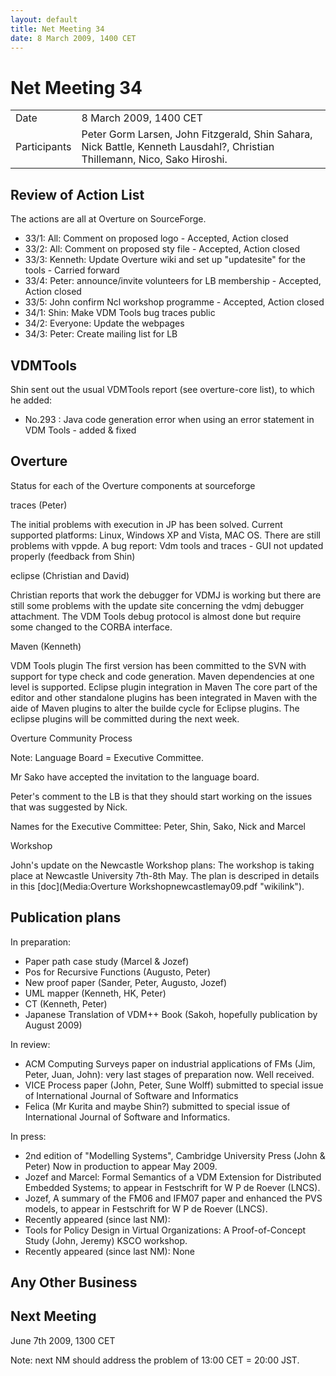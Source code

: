 ```yaml
---
layout: default
title: Net Meeting 34
date: 8 March 2009, 1400 CET
---
```


<script src="http://code.jquery.com/jquery-1.11.1.min.js">
</script>
<script src="/javascripts/edit.js"></script>
<script>setEditButonNm();</script>

# Net Meeting 34

|||
|---|---|
| Date | 8 March 2009, 1400 CET |
| Participants | Peter Gorm Larsen, John Fitzgerald, Shin Sahara, Nick Battle, Kenneth Lausdahl?, Christian Thillemann, Nico, Sako Hiroshi. |

Review of Action List
---------------------

The actions are all at Overture on SourceForge.

-   33/1: All: Comment on proposed logo - Accepted, Action closed
-   33/2: All: Comment on proposed sty file - Accepted, Action closed
-   33/3: Kenneth: Update Overture wiki and set up "updatesite" for the
    tools - Carried forward
-   33/4: Peter: announce/invite volunteers for LB membership -
    Accepted, Action closed
-   33/5: John confirm Ncl workshop programme - Accepted, Action closed
-   34/1: Shin: Make VDM Tools bug traces public
-   34/2: Everyone: Update the webpages
-   34/3: Peter: Create mailing list for LB

VDMTools
--------

Shin sent out the usual VDMTools report (see overture-core list), to
which he added:

-   No.293 : Java code generation error when using an error statement in
    VDM Tools - added & fixed

Overture
--------

Status for each of the Overture components at sourceforge

traces (Peter)

The initial problems with execution in JP has been solved. Current
supported platforms: Linux, Windows XP and Vista, MAC OS. There are
still problems with vppde. A bug report: Vdm tools and traces - GUI not
updated properly (feedback from Shin)

eclipse (Christian and David)

Christian reports that work the debugger for VDMJ is working but there
are still some problems with the update site concerning the vdmj
debugger attachment. The VDM Tools debug protocol is almost done but
require some changed to the CORBA interface.

Maven (Kenneth)

VDM Tools plugin The first version has been committed to the SVN with
support for type check and code generation. Maven dependencies at one
level is supported. Eclipse plugin integration in Maven The core part of
the editor and other standalone plugins has been integrated in Maven
with the aide of Maven plugins to alter the builde cycle for Eclipse
plugins. The eclipse plugins will be committed during the next week.

Overture Community Process

Note: Language Board = Executive Committee.

Mr Sako have accepted the invitation to the language board.

Peter's comment to the LB is that they should start working on the
issues that was suggested by Nick.

Names for the Executive Committee: Peter, Shin, Sako, Nick and Marcel

Workshop

John's update on the Newcastle Workshop plans: The workshop is taking
place at Newcastle University 7th-8th May. The plan is descriped in
details in this
[doc](Media:Overture Workshopnewcastlemay09.pdf "wikilink").

Publication plans
-----------------

In preparation:

-   Paper path case study (Marcel & Jozef)
-   Pos for Recursive Functions (Augusto, Peter)
-   New proof paper (Sander, Peter, Augusto, Jozef)
-   UML mapper (Kenneth, HK, Peter)
-   CT (Kenneth, Peter)
-   Japanese Translation of VDM++ Book (Sakoh, hopefully publication by
    August 2009)

In review:

-   ACM Computing Surveys paper on industrial applications of FMs (Jim,
    Peter, Juan, John): very last stages of preparation now. Well
    received.
-   VICE Process paper (John, Peter, Sune Wolff) submitted to special
    issue of International Journal of Software and Informatics
-   Felica (Mr Kurita and maybe Shin?) submitted to special issue of
    International Journal of Software and Informatics.

In press:

-   2nd edition of "Modelling Systems", Cambridge University Press (John
    & Peter) Now in production to appear May 2009.
-   Jozef and Marcel: Formal Semantics of a VDM Extension for
    Distributed Embedded Systems; to appear in Festschrift for W P de
    Roever (LNCS).
-   Jozef, A summary of the FM06 and IFM07 paper and enhanced the PVS
    models, to appear in Festschrift for W P de Roever (LNCS).
-   Recently appeared (since last NM):
-   Tools for Policy Design in Virtual Organizations: A Proof-of-Concept
    Study (John, Jeremy) KSCO workshop.
-   Recently appeared (since last NM): None

Any Other Business
------------------

Next Meeting
------------

June 7th 2009, 1300 CET

Note: next NM should address the problem of 13:00 CET = 20:00 JST.

   <div id="edit_page_div"></div>
